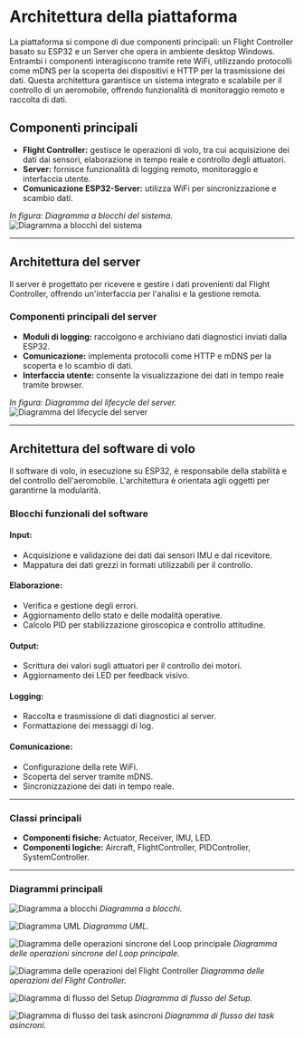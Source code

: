 # Architettura della piattaforma
La piattaforma si compone di due componenti principali: un Flight Controller basato su ESP32 e un Server che opera in ambiente desktop Windows. Entrambi i componenti interagiscono tramite rete WiFi, utilizzando protocolli come mDNS per la scoperta dei dispositivi e HTTP per la trasmissione dei dati. Questa architettura garantisce un sistema integrato e scalabile per il controllo di un aeromobile, offrendo funzionalità di monitoraggio remoto e raccolta di dati.

## Componenti principali
- **Flight Controller:** gestisce le operazioni di volo, tra cui acquisizione dei dati dai sensori, elaborazione in tempo reale e controllo degli attuatori.
- **Server:** fornisce funzionalità di logging remoto, monitoraggio e interfaccia utente.
- **Comunicazione ESP32-Server:** utilizza WiFi per sincronizzazione e scambio dati.

*In figura: Diagramma a blocchi del sistema.*
![Diagramma a blocchi del sistema](Diagrams/system_block_diagram.png)

---

## Architettura del server
Il server è progettato per ricevere e gestire i dati provenienti dal Flight Controller, offrendo un'interfaccia per l'analisi e la gestione remota.

### Componenti principali del server
- **Moduli di logging:** raccolgono e archiviano dati diagnostici inviati dalla ESP32.
- **Comunicazione:** implementa protocolli come HTTP e mDNS per la scoperta e lo scambio di dati.
- **Interfaccia utente:** consente la visualizzazione dei dati in tempo reale tramite browser.

*In figura: Diagramma del lifecycle del server.*
![Diagramma del lifecycle del server](Diagrams/server_lifecycle_interactions.png)

---

## Architettura del software di volo
Il software di volo, in esecuzione su ESP32, è responsabile della stabilità e del controllo dell'aeromobile. L'architettura è orientata agli oggetti per garantirne la modularità.

### Blocchi funzionali del software
#### Input:
- Acquisizione e validazione dei dati dai sensori IMU e dal ricevitore.
- Mappatura dei dati grezzi in formati utilizzabili per il controllo.

#### Elaborazione:
- Verifica e gestione degli errori.
- Aggiornamento dello stato e delle modalità operative.
- Calcolo PID per stabilizzazione giroscopica e controllo attitudine.

#### Output:
- Scrittura dei valori sugli attuatori per il controllo dei motori.
- Aggiornamento dei LED per feedback visivo.

#### Logging:
- Raccolta e trasmissione di dati diagnostici al server.
- Formattazione dei messaggi di log.

#### Comunicazione:
- Configurazione della rete WiFi.
- Scoperta del server tramite mDNS.
- Sincronizzazione dei dati in tempo reale.

---

### Classi principali
- **Componenti fisiche:** Actuator, Receiver, IMU, LED.
- **Componenti logiche:** Aircraft, FlightController, PIDController, SystemController.

---

### Diagrammi principali
![Diagramma a blocchi](Diagrams/esp32_block_diagram.png)
*Diagramma a blocchi.*

![Diagramma UML](Diagrams/esp32_class_diagram.png)
*Diagramma UML.*

![Diagramma delle operazioni sincrone del Loop principale](Diagrams/esp32_interactions.png)
*Diagramma delle operazioni sincrone del Loop principale.*

![Diagramma delle operazioni del Flight Controller](Diagrams/esp32_flightcontroller_lifecycle.png)
*Diagramma delle operazioni del Flight Controller.*

![Diagramma di flusso del Setup](Diagrams/esp32_setup_flowchart.png)
*Diagramma di flusso del Setup.*

![Diagramma di flusso dei task asincroni](Diagrams/esp32_asynctasks_flowchart.png)
*Diagramma di flusso dei task asincroni.*

